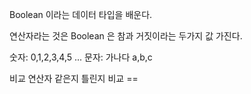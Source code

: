 Boolean 이라는 데이터 타입을 배운다.

연산자라는 것은 
Boolean 은 참과 거짓이라는 두가지 값 가진다.

숫자: 0,1,2,3,4,5 ...
문자: 가나다 a,b,c

비교 연산자 
같은지 틀린지 비교 ==
 
